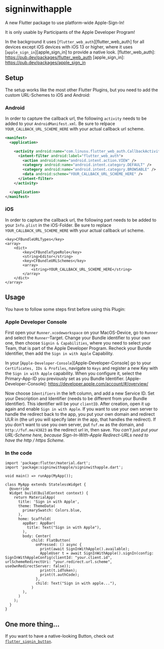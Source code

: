 # signinwithapple

A new Flutter package to use platform-wide Apple-Sign-In!

It is only usable by Participants of the Apple Developer Program!

In the background it uses [`flutter_web_auth`][flutter_web_auth] for all devices except iOS devices with iOS 13 or higher, where it uses [`apple_sign_in`][apple_sign_in] to provide a native look. 
[flutter_web_auth]: https://pub.dev/packages/flutter_web_auth
[apple_sign_in]: https://pub.dev/packages/apple_sign_in
## Setup

The setup works like the most other Flutter Plugins, but you need to add the custom URL-Schemes to iOS and Android:

### Android

In order to capture the callback url, the following `activity` needs to be added to your `AndroidManifest.xml`. Be sure to relpace `YOUR_CALLBACK_URL_SCHEME_HERE` with your actual callback url scheme.

```xml
<manifest>
  <application>

    <activity android:name="com.linusu.flutter_web_auth.CallbackActivity" >
      <intent-filter android:label="flutter_web_auth">
        <action android:name="android.intent.action.VIEW" />
        <category android:name="android.intent.category.DEFAULT" />
        <category android:name="android.intent.category.BROWSABLE" />
        <data android:scheme="YOUR_CALLBACK_URL_SCHEME_HERE" />
      </intent-filter>
    </activity>

  </application>
</manifest>
```

### iOS

In order to capture the callback url, the following part needs to be added to your `Info.plist` in the iOS-Folder. Be sure to replace `YOUR_CALLBACK_URL_SCHEME_HERE` with your actual callback url scheme.

```
<key>CFBundleURLTypes</key>
<array>
	<dict>
		<key>CFBundleTypeRole</key>
		<string>Editor</string>
		<key>CFBundleURLSchemes</key>
		<array>
			<string>YOUR_CALLBACK_URL_SCHEME_HERE</string>
		</array>
	</dict>
</array>

```


## Usage

You have to follow some steps first before using this Plugin:

### Apple Developer Console

First open your `Runner.xcodeworkspace` on your MacOS-Device, go to `Runner` and select the `Runner`-Target. Change your Bundle identifier to your own one, then choose `Signin & Capabilities`, where you need to select your Team, that is part of the Apple Developer Program. Recheck your Bundle Identifier, then add the `Sign in with Apple` Capability.

In your [`Apple-Developer-Console`][Apple-Developer-Console] go to your `Certificates, IDs & Profiles`, navigate to `Keys` and register a new Key with the `Sign in with Apple` capability. When you configure it, select the Primary-App-ID you previously set as you Bundle Identifier.
[Apple-Developer-Console]: https://developer.apple.com/account/#/overview/

Now choose `Identifiers` in the left column, and add a new Service ID. Set your Description and Identifier (needs to be different from your Bundle Identifier). This identifier will be your `clientID`. After creation, open it up again and enable `Sign in with Apple`. 
If you want to use your own server to handle the redirect back to the app, you put your own domain and redirect ULR in (the url you will specify later in the app, that handles the redirect). 
If you don't want to use you own server, put `fuf.me` as the domain, and `http://fuf.me/43823` as the redirect url in, then save. 
_You can't just put your URL-Scheme here, because Sign-In-With-Apple Redirect-URLs need to have the http / https Scheme._

### In the code


```  
import 'package:flutter/material.dart';
import 'package:signinwithapple/signinwithapple.dart';

void main() => runApp(MyApp());

class MyApp extends StatelessWidget {
  @override
  Widget build(BuildContext context) {
    return MaterialApp(
      title: 'Sign in with Apple',
      theme: ThemeData(
        primarySwatch: Colors.blue,
      ),
      home: Scaffold(
        appBar: AppBar(
          title: Text("Sign in with Apple"),
        ),
        body: Center(
            child: FlatButton(
              onPressed: () async {
                print(await SignInWithApple().available);
                AppleUser t = await SignInWithApple().signIn(config: SignInWithAppleConfig(clientId: "your.client.id", urlSchemeRedirectUri: "your.redirect.url.scheme", useOwnRedirectServer: false));
                print(t.idToken);
                print(t.authCode);
              },
              child: Text("Sign in with apple..."),
            )
        ),
      )
    );
  }
}
```


## One more thing...

If you want to have a native-looking Button, check out [`flutter_signin_button`][flutter_signin_button].

[flutter_signin_button]: https://pub.dev/packages/flutter_signin_button
